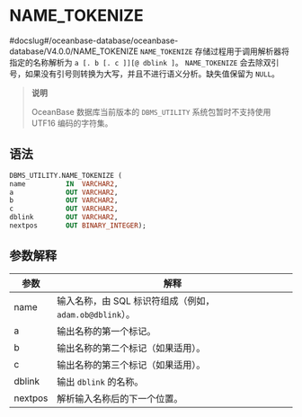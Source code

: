 NAME_TOKENIZE 
==================================
#docslug#/oceanbase-database/oceanbase-database/V4.0.0/NAME_TOKENIZE
`NAME_TOKENIZE` 存储过程用于调用解析器将指定的名称解析为 `a [. b [. c ]][@ dblink ]`。
`NAME_TOKENIZE` 会去除双引号，如果没有引号则转换为大写，并且不进行语义分析。缺失值保留为 `NULL`。
>**说明**
>
>OceanBase 数据库当前版本的 `DBMS_UTILITY` 系统包暂时不支持使用 UTF16 编码的字符集。

语法 
-----------------------

```sql
DBMS_UTILITY.NAME_TOKENIZE ( 
name          IN  VARCHAR2,
a             OUT VARCHAR2,
b             OUT VARCHAR2,
c             OUT VARCHAR2,
dblink        OUT VARCHAR2, 
nextpos       OUT BINARY_INTEGER);
```



参数解释 
-------------------------



|   参数    |                   解释                   |
|---------|----------------------------------------|
| name    | 输入名称，由 SQL 标识符组成（例如，`adam.ob@dblink`）。 |
| a       | 输出名称的第一个标记。                            |
| b       | 输出名称的第二个标记（如果适用）。                      |
| c       | 输出名称的第三个标记（如果适用）。                      |
| dblink  | 输出 `dblink` 的名称。                       |
| nextpos | 解析输入名称后的下一个位置。                         |


